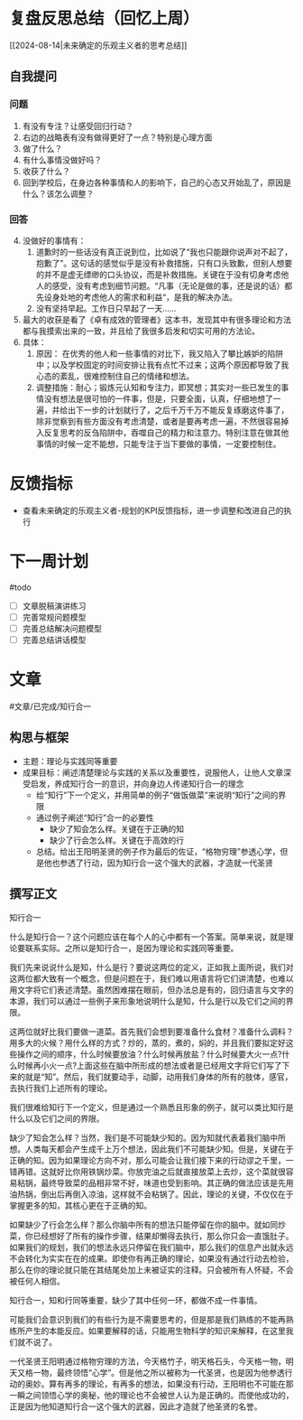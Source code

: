 # 复盘反思总结（回忆上周）

[[2024-08-14|未来确定的乐观主义者的思考总结]] 

## 自我提问
### 问题

1. 有没有专注？让感受回归行动？
2. 右边的战略表有没有做得更好了一点？特别是心理方面
3. 做了什么？
4. 有什么事情没做好吗？
5. 收获了什么？
6. 回到学校后，在身边各种事情和人的影响下，自己的心态又开始乱了，原因是什么？该怎么调整？

### 回答 

4. 没做好的事情有：
	1. 道歉时的一些话没有真正说到位，比如说了“我也只能跟你说声对不起了，抱歉了”。这句话的感觉似乎是没有补救措施，只有口头致歉，但别人想要的并不是虚无缥缈的口头协议，而是补救措施。关键在于没有切身考虑他人的感受，没有考虑到细节问题。“凡事（无论是做的事，还是说的话）都先设身处地的考虑他人的需求和利益“，是我的解决办法。
	2. 没有坚持早起。工作日只早起了一天……
5. 最大的收获是看了《卓有成效的管理者》这本书，发现其中有很多理论和方法都与我摸索出来的一致，并且给了我很多启发和切实可用的方法论。
6. 具体：
	1. 原因： 在优秀的他人和一些事情的对比下，我又陷入了攀比嫉妒的陷阱中；以及学校固定的时间安排让我有点忙不过来；这两个原因都导致了我心态的紊乱，很难控制住自己的情绪和想法。
	2. 调整措施：耐心；锻炼元认知和专注力，即冥想；其实对一些已发生的事情没有想法是很可怕的一件事，但是，只要全面，认真，仔细地想了一遍，并给出下一步的计划就行了，之后千万千万不能反复琢磨这件事了，除非觉察到有些方面没有考虑清楚，或者是要再考虑一遍，不然很容易掉入反复思考的反刍陷阱中，吞噬自己的精力和注意力。特别注意在做其他事情的时候一定不能想，只能专注于当下要做的事情，一定要控制住。

# 反馈指标

- 查看未来确定的乐观主义者-规划的KPI反馈指标，进一步调整和改进自己的执行

# 下一周计划
#todo 

- [ ] 文章脱稿演讲练习
- [ ] 完善常规问题模型
- [ ] 完善总结解决问题模型
- [ ] 完善总结讲话模型

# 文章
#文章/已完成/知行合一
## 构思与框架

- 主题：理论与实践同等重要
- 成果目标：阐述清楚理论与实践的关系以及重要性，说服他人，让他人文章深受启发，养成知行合一的意识，并向身边人传递知行合一的理念
	- 给“知行”下一个定义，并用简单的例子“做饭做菜”来说明“知行”之间的界限
	- 通过例子阐述“知行”合一的必要性
		- 缺少了知会怎么样。关键在于正确的知
		- 缺少了行会怎么样。关键在于高效的行
	- 总结。给出王阳明圣贤的例子作为最后的佐证，“格物穷理”参透心学，但是他也参透了行动，因为知行合一这个强大的武器，才造就一代圣贤

## 撰写正文

知行合一

什么是知行合一？这个问题应该在每个人的心中都有一个答案。简单来说，就是理论要联系实际。之所以是知行合一，是因为理论和实践同等重要。

我们先来说说什么是知，什么是行？要说这两位的定义，正如我上面所说，我们对这两位都大致有一个概念，但是问题在于，我们难以用语言将它们讲清楚，也难以用文字将它们表述清楚。虽然困难摆在眼前，但办法总是有的，回归语言与文字的本源，我们可以通过一些例子来形象地说明什么是知，什么是行以及它们之间的界限。

这两位就好比我们要做一道菜。首先我们会想到要准备什么食材？准备什么调料？用多大的火候？用什么样的方式？炒的，蒸的，煮的，焖的，并且我们要拟定好这些操作之间的顺序，什么时候要放油？什么时候再放盐？什么时候要大火一点?什么时候再小火一点?上面这些在脑中所形成的想法或者是已经用文字将它们写了下来的就是“知”。然后，我们就要动手，动脚，动用我们身体的所有的肢体，感官，去执行我们上述所有的理论。

我们很难给知行下一个定义，但是通过一个熟悉且形象的例子，就可以类比知行是什么以及它们之间的界限。

缺少了知会怎么样？当然，我们是不可能缺少知的。因为知就代表着我们脑中所想。人类每天都会产生成千上万个想法，因此我们不可能缺少知。但是，关键在于正确的知。因为如果理论方向不对，那么可能会让我们接下来的行动谬之千里，一错再错。这就好比你用铁锅炒菜。你放完油之后就直接放菜上去炒，这个菜就很容易粘锅，最终导致菜的品相非常不好，味道也受到影响。其正确的做法应该是先用油热锅，倒出后再倒入凉油，这样就不会粘锅了。因此，理论的关键，不仅仅在于掌握更多的知，其核心更在于正确的知。

如果缺少了行会怎么样？那么你脑中所有的想法只能停留在你的脑中。就如同炒菜，你已经想好了所有的操作步骤，结果却懒得去执行，那么你只会一直饿肚子。如果我们的规划，我们的想法永远只停留在我们脑中，那么我们的信息产出就永远不会转化为实实在在的成果。即使你有再正确的理论，如果没有通过行动去检验，那么在你的理论就只能在其结尾处加上未被证实的注释。只会被所有人怀疑，不会被任何人相信。

知行合一，知和行同等重要，缺少了其中任何一环，都做不成一件事情。

可能我们会意识到我们的有些行为是不需要思考的，但是那是我们熟练的不能再熟练所产生的本能反应。如果要解释的话，只能用生物科学的知识来解释，在这里我们就不说了。

一代圣贤王阳明通过格物穷理的方法，今天格竹子，明天格石头，今天格一物，明天又格一物，最终领悟“心学”。但是他之所以被称为一代圣贤，也是因为他参透行动的奥妙。算有再多的理论，有再多的想法，如果没有行动，王阳明也不可能在那一瞬之间领悟心学的奥秘，他的理论也不会被世人认为是正确的。而使他成功的，正是因为他知道知行合一这个强大的武器，因此才造就了他圣贤的名誉。












